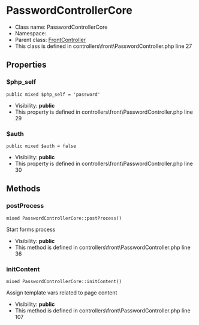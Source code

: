 PasswordControllerCore
===============






* Class name: PasswordControllerCore
* Namespace: 
* Parent class: [FrontController](FrontControllerCore)
* This class is defined in controllers\front\PasswordController.php line 27





Properties
----------


### $php_self

    public mixed $php_self = 'password'





* Visibility: **public**
* This property is defined in controllers\front\PasswordController.php line 29


### $auth

    public mixed $auth = false





* Visibility: **public**
* This property is defined in controllers\front\PasswordController.php line 30


Methods
-------


### postProcess

    mixed PasswordControllerCore::postProcess()

Start forms process



* Visibility: **public**
* This method is defined in controllers\front\PasswordController.php line 36




### initContent

    mixed PasswordControllerCore::initContent()

Assign template vars related to page content



* Visibility: **public**
* This method is defined in controllers\front\PasswordController.php line 107



